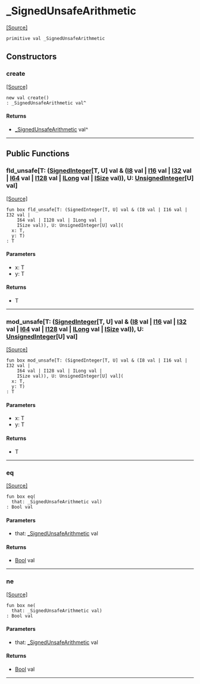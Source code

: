 # _SignedUnsafeArithmetic
<span class="source-link">[[Source]](src/builtin/_arithmetic.md#L17)</span>
```pony
primitive val _SignedUnsafeArithmetic
```

## Constructors

### create
<span class="source-link">[[Source]](src/builtin/_arithmetic.md#L17)</span>


```pony
new val create()
: _SignedUnsafeArithmetic val^
```

#### Returns

* [_SignedUnsafeArithmetic](builtin-_SignedUnsafeArithmetic.md) val^

---

## Public Functions

### fld_unsafe\[T: ([SignedInteger](builtin-SignedInteger.md)\[T, U\] val & ([I8](builtin-I8.md) val | [I16](builtin-I16.md) val | [I32](builtin-I32.md) val | [I64](builtin-I64.md) val | [I128](builtin-I128.md) val | [ILong](builtin-ILong.md) val | [ISize](builtin-ISize.md) val)), U: [UnsignedInteger](builtin-UnsignedInteger.md)\[U\] val\]
<span class="source-link">[[Source]](src/builtin/_arithmetic.md#L18)</span>


```pony
fun box fld_unsafe[T: (SignedInteger[T, U] val & (I8 val | I16 val | I32 val | 
    I64 val | I128 val | ILong val | 
    ISize val)), U: UnsignedInteger[U] val](
  x: T,
  y: T)
: T
```
#### Parameters

*   x: T
*   y: T

#### Returns

* T

---

### mod_unsafe\[T: ([SignedInteger](builtin-SignedInteger.md)\[T, U\] val & ([I8](builtin-I8.md) val | [I16](builtin-I16.md) val | [I32](builtin-I32.md) val | [I64](builtin-I64.md) val | [I128](builtin-I128.md) val | [ILong](builtin-ILong.md) val | [ISize](builtin-ISize.md) val)), U: [UnsignedInteger](builtin-UnsignedInteger.md)\[U\] val\]
<span class="source-link">[[Source]](src/builtin/_arithmetic.md#L26)</span>


```pony
fun box mod_unsafe[T: (SignedInteger[T, U] val & (I8 val | I16 val | I32 val | 
    I64 val | I128 val | ILong val | 
    ISize val)), U: UnsignedInteger[U] val](
  x: T,
  y: T)
: T
```
#### Parameters

*   x: T
*   y: T

#### Returns

* T

---

### eq
<span class="source-link">[[Source]](src/builtin/_arithmetic.md#L18)</span>


```pony
fun box eq(
  that: _SignedUnsafeArithmetic val)
: Bool val
```
#### Parameters

*   that: [_SignedUnsafeArithmetic](builtin-_SignedUnsafeArithmetic.md) val

#### Returns

* [Bool](builtin-Bool.md) val

---

### ne
<span class="source-link">[[Source]](src/builtin/_arithmetic.md#L18)</span>


```pony
fun box ne(
  that: _SignedUnsafeArithmetic val)
: Bool val
```
#### Parameters

*   that: [_SignedUnsafeArithmetic](builtin-_SignedUnsafeArithmetic.md) val

#### Returns

* [Bool](builtin-Bool.md) val

---

